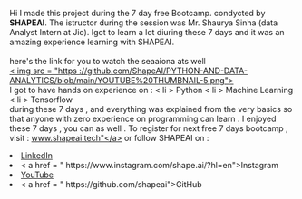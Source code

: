 Hi I made this project during the 7 day free Bootcamp. condycted by <b> SHAPEAI</b>.
The istructor during the session  was Mr. Shaurya Sinha (data Analyst Intern at Jio). Igot to
learn a lot diuring these 7 days and it was an amazing experience learning with SHAPEAI.
<br><br>here's the link for you to watch the seaaiona ats well<br>
<a href="https://www.youtube.com/playlist?list=PL7zl8TDRnbulNEA-59W7wWgCWE8LEOD6h"> < img src =
"https ://github.com/ShapeAI/PYTHON-AND-DATA-ANALYTICS/blob/main/YOUTUBE%20THUMBNAIL-5.png"> </a>
<br> I got to have hands on experience on :
< li > Python
< li > Machine Learning 
< li > Tensorflow
<br> during these 7 days , and everything was explained from the very basics so that
anyone with zero experience on programming can learn .
I enjoyed these 7 days , you can as well . To register for next free 7 days bootcamp , visit :
<a herf="https://www.shapeai.tech" > www.shapeai.tech"</a> 
or follow SHAPEAI on :
<li><a href = 
" https://in. linkedin.com/company/shapeai">LinkedIn </a> 
<li> < a href =
" https://www.instagram.com/shape.ai/?hl=en">Instagram </a> 
<li><a 
href = 
" https://www.youtube.com/channel/UCTUvDLTW9meuDXWcbmISPdA">YouTube </a> 
<li> < a href = 
" https://github.com/shapeai">GitHub </a>
